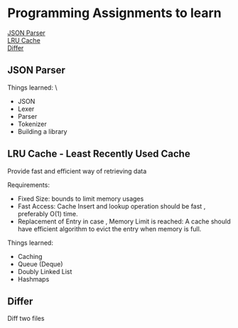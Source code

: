 # Programming Assignments to learn



[JSON Parser](#JSON%20Parser) \
[LRU Cache](#LRU%20Cache%20-%20Least%20Recently%20-%20Used%20Cache) \
[Differ](#Differ)

## JSON Parser

Things learned: \
- JSON
- Lexer
- Parser
- Tokenizer
- Building a library

## LRU Cache - Least Recently Used Cache

Provide fast and efficient way of retrieving data

Requirements:
- Fixed Size: bounds to limit memory usages
- Fast Access: Cache Insert and lookup operation should be fast , preferably O(1) time.
- Replacement of Entry in case , Memory Limit is reached: A cache should have efficient algorithm to evict the entry when memory is full.

Things learned:
- Caching
- Queue (Deque)
- Doubly Linked List
- Hashmaps

## Differ

Diff two files
